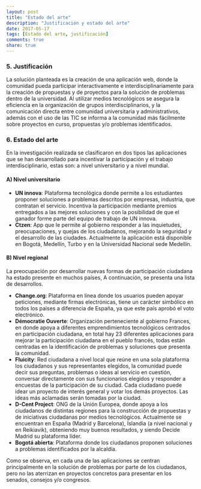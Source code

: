 ```yaml
---
layout: post
title: "Estado del arte"
description: "Justificación y estado del arte"
date: 2017-05-17
tags: [Estado del arte, justificación]
comments: true
share: true
---
```


### 5.	Justificación
La solución planteada es la creación de una aplicación web, donde la comunidad pueda participar interactivamente e interdisciplinariamente para la creación de propuestas y de proyectos para la solución de problemas dentro de la universidad. Al utilizar medios tecnológicos se asegura la eficiencia en la organización de grupos interdisciplinarios, y la comunicación directa entre comunidad universitaria y administrativos, además con el uso de las TIC se informa a la comunidad más fácilmente sobre proyectos en curso, propuestas y/o problemas identificados.
### 6.	Estado del arte
En la investigación realizada se clasificaron en dos tipos las aplicaciones que se han desarrollado para incentivar la participación y el trabajo interdisciplinario, estas son: a nivel universitario y a nivel mundial.

#### A) Nivel universitario
* **UN innova**: Plataforma tecnológica donde permite a los estudiantes proponer soluciones a problemas descritos por empresas, industria, que contratan el servicio. Incentiva la participación mediante premios entregados a las mejores soluciones y con la posibilidad de que el ganador forme parte del equipo de trabajo de UN innova.
* **Ctzen**: App que le permite al gobierno responder a las inquietudes, preocupaciones, y quejas de los ciudadanos, mejorando la seguridad y el desarrollo de las ciudades. Actualmente la aplicación está disponible en Bogotá, Medellín, Turbo y en la Universidad Nacional sede Medellín.


#### B) Nivel regional
La preocupación por desarrollar nuevas formas de participación ciudadana ha estado presente en muchos países, A continuación, se presenta una lista de desarrollos.
* **Change.org**: Plataforma en línea donde los usuarios pueden apoyar peticiones, mediante firmas electrónicas, tiene un carácter simbólico en todos los países a diferencia de España, ya que este país aprobó el voto electrónico.
* **Démocratie Ouverte**:  Organización perteneciente al gobierno Frances, en donde apoya a diferentes emprendimientos tecnológicos centrados en participación ciudadana, en total hay 23 diferentes aplicaciones para mejorar la participación ciudadana en el pueblo francés, todas están centradas en la identificación de problemas y soluciones que presenta la comunidad.
* **Fluicity**: Red ciudadana a nivel local que reúne en una sola plataforma los ciudadanos y sus representantes elegidos, la comunidad puede decir sus preguntas, problemas o ideas al servicio en cuestión, conversar directamente con sus funcionarios elegidos y responder a encuestas de la participación de su ciudad. Cada ciudadano puede idear un proyecto de interés general y votar los demás proyectos. Las ideas más aclamadas serán tomadas por la ciudad.
* **D-Cent Project**: ONG de la Unión Europea, donde apoya a los ciudadanos de distintas regiones para la construcción de propuestas y de iniciativas ciudadanas por medios tecnológicos. Actualmente se encuentran en España (Madrid y Barcelona), Islandia (a nivel nacional y en Reikiavik), obteniendo muy buenos resultados, y siendo Decide Madrid su plataforma líder.
* **Bogotá abierta**: Plataforma donde los ciudadanos proponen soluciones a problemas identificados por la alcaldía.

Como se observa, en cada una de las aplicaciones se centran principalmente en la solución de problemas por parte de los ciudadanos, pero no las aterrizan en proyectos concretos para presentar en los senados, consejos y/o congresos.

